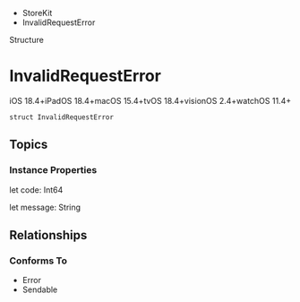 

- StoreKit
-  InvalidRequestError 

Structure

# InvalidRequestError

iOS 18.4+iPadOS 18.4+macOS 15.4+tvOS 18.4+visionOS 2.4+watchOS 11.4+

``` source
struct InvalidRequestError
```

## Topics

### Instance Properties

let code: Int64

let message: String

## Relationships

### Conforms To

- Error
- Sendable

